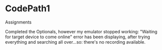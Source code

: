 # CodePath1
Assignments

Completed the Optionals, however my emulator stopped working: "Waiting for target device to come online" error has been displaying, 
after trying everything and searching all over...so: there's no recording available.
